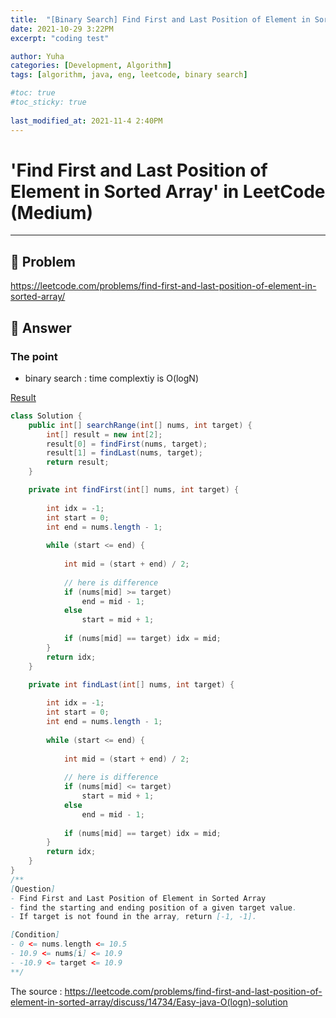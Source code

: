 ```yaml
---
title:  "[Binary Search] Find First and Last Position of Element in Sorted Array"
date: 2021-10-29 3:22PM
excerpt: "coding test"

author: Yuha
categories: [Development, Algorithm]
tags: [algorithm, java, eng, leetcode, binary search]

#toc: true
#toc_sticky: true
 
last_modified_at: 2021-11-4 2:40PM
---
```

# 'Find First and Last Position of Element in Sorted Array' in LeetCode (Medium)

---

## 📌 Problem
<https://leetcode.com/problems/find-first-and-last-position-of-element-in-sorted-array/>

## 📌 Answer
### The point
- binary search : time complextiy is O(logN)

[Result](https://leetcode.com/submissions/detail/578910776/)

```java
class Solution {
    public int[] searchRange(int[] nums, int target) {
        int[] result = new int[2];
        result[0] = findFirst(nums, target);
        result[1] = findLast(nums, target);
        return result;
    }

    private int findFirst(int[] nums, int target) {
        
        int idx = -1;
        int start = 0;
        int end = nums.length - 1;
        
        while (start <= end) {
            
            int mid = (start + end) / 2;
            
            // here is difference
            if (nums[mid] >= target)
                end = mid - 1;
            else
                start = mid + 1;
            
            if (nums[mid] == target) idx = mid;
        }
        return idx;
    }

    private int findLast(int[] nums, int target) {
        
        int idx = -1;
        int start = 0;
        int end = nums.length - 1;
        
        while (start <= end) {
            
            int mid = (start + end) / 2;
            
            // here is difference
            if (nums[mid] <= target)
                start = mid + 1;
            else
                end = mid - 1;
            
            if (nums[mid] == target) idx = mid;
        }
        return idx;
    }
}
/**
[Question]
- Find First and Last Position of Element in Sorted Array
- find the starting and ending position of a given target value.
- If target is not found in the array, return [-1, -1].

[Condition]
- 0 <= nums.length <= 10.5
- 10.9 <= nums[i] <= 10.9
- -10.9 <= target <= 10.9
**/
```
The source : <https://leetcode.com/problems/find-first-and-last-position-of-element-in-sorted-array/discuss/14734/Easy-java-O(logn)-solution>
